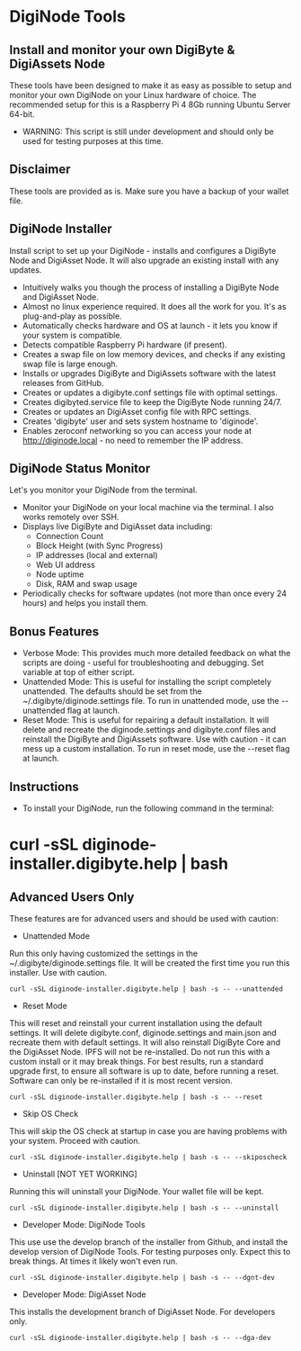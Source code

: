 # DigiNode Tools

## Install and monitor your own DigiByte & DigiAssets Node

These tools have been designed to make it as easy as possible to setup and monitor your own DigiNode on your Linux hardware of choice. The recommended setup for this is a Raspberry Pi 4 8Gb running Ubuntu Server 64-bit.

* WARNING: This script is still under development and should only be used for testing purposes at this time.

## Disclaimer

These tools are provided as is. Make sure you have a backup of your wallet file.


## DigiNode Installer

Install script to set up your DigiNode - installs and configures a DigiByte Node and DigiAsset Node. It will also upgrade an existing install with any updates.

- Intuitively walks you though the process of installing a DigiByte Node and DigiAsset Node.
- Almost no linux experience required. It does all the work for you. It's as plug-and-play as possible.
- Automatically checks hardware and OS at launch - it lets you know if your system is compatible.
- Detects compatible Raspberry Pi hardware (if present).
- Creates a swap file on low memory devices, and checks if any existing swap file is large enough.
- Installs or upgrades DigiByte and DigiAssets software with the latest releases from GitHub.
- Creates or updates a digibyte.conf settings file with optimal settings.
- Creates digibyted.service file to keep the DigiByte Node running 24/7.
- Creates or updates an DigiAsset config file with RPC settings. 
- Creates 'digibyte' user and sets system hostname to 'diginode'.
- Enables zeroconf networking so you can access your node at http://diginode.local - no need to remember the IP address.


## DigiNode Status Monitor

Let's you monitor your DigiNode from the terminal.

- Monitor your DigiNode on your local machine via the terminal. I also works remotely over SSH.
- Displays live DigiByte and DigiAsset data including:
    + Connection Count
    + Block Height (with Sync Progress)
    + IP addresses (local and external)
    + Web UI address
    + Node uptime
    + Disk, RAM and swap usage
- Periodically checks for software updates (not more than once every 24 hours) and helps you install them.


## Bonus Features

- Verbose Mode: This provides much more detailed feedback on what the scripts are doing - useful for troubleshooting and debugging. Set variable at top of either script.
- Unattended Mode: This is useful for installing the script completely unattended. The defaults should be set from the ~/.digibyte/diginode.settings file. To run in unattended mode, use the --unattended flag at launch.
- Reset Mode: This is useful for repairing a default installation. It will delete and recreate the diginode.settings and digibyte.conf files and reinstall the DigiByte and DigiAssets software. Use with caution - it can mess up a custom installation. To run in reset mode, use the --reset flag at launch.


## Instructions

- To install your DigiNode, run the following command in the terminal:

# curl -sSL diginode-installer.digibyte.help | bash



## Advanced Users Only

These features are for advanced users and should be used with caution:

- Unattended Mode

Run this only having customized the settings in the ~/.digibyte/diginode.settings file. It will be created the first time you run this installer. Use with caution.

```curl -sSL diginode-installer.digibyte.help | bash -s -- --unattended```

- Reset Mode

This will reset and reinstall your current installation using the default settings. It will delete digibyte.conf, diginode.settings and main.json and recreate them with default settings. It will also reinstall DigiByte Core and the DigiAsset Node. IPFS will not be re-installed. Do not run this with a custom install or it may break things. For best results, run a standard upgrade first, to ensure all software is up to date, before running a reset. Software can only be re-installed if it is most recent version.

```curl -sSL diginode-installer.digibyte.help | bash -s -- --reset```

- Skip OS Check

This will skip the OS check at startup in case you are having problems with your system. Proceed with caution.

```curl -sSL diginode-installer.digibyte.help | bash -s -- --skiposcheck```

- Uninstall [NOT YET WORKING]

Running this will uninstall your DigiNode. Your wallet file will be kept.

```curl -sSL diginode-installer.digibyte.help | bash -s -- --uninstall```

- Developer Mode: DigiNode Tools

This use use the develop branch of the installer from Github, and install the develop version of DigiNode Tools. For testing purposes only. Expect this to break things. At times it likely won't even run.

```curl -sSL diginode-installer.digibyte.help | bash -s -- --dgnt-dev```

- Developer Mode: DigiAsset Node

This installs the development branch of DigiAsset Node. For developers only.

```curl -sSL diginode-installer.digibyte.help | bash -s -- --dga-dev```



